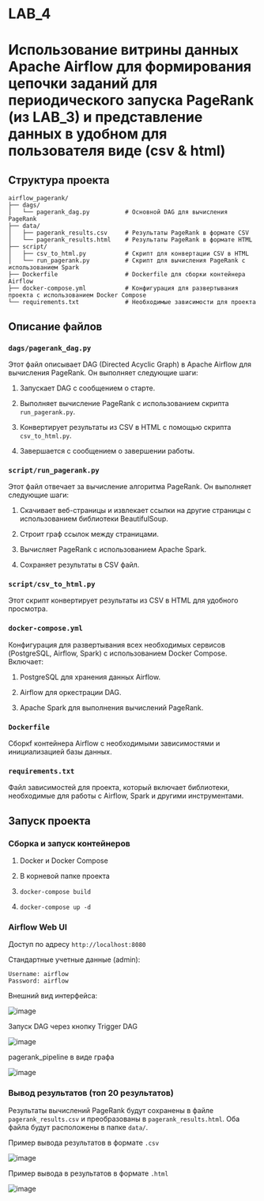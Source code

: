 # LAB_4

# Использование витрины данных Apache Airflow для формирования цепочки заданий для периодического запуска PageRank (из LAB_3) и представление данных в удобном для пользователя виде (csv & html)

## Структура проекта

```
airflow_pagerank/
├── dags/
│   └── pagerank_dag.py          # Основной DAG для вычисления PageRank
├── data/
│   ├── pagerank_results.csv     # Результаты PageRank в формате CSV
│   └── pagerank_results.html    # Результаты PageRank в формате HTML
├── script/
│   ├── csv_to_html.py           # Скрипт для конвертации CSV в HTML
│   └── run_pagerank.py          # Скрипт для вычисления PageRank с использованием Spark
├── Dockerfile                   # Dockerfile для сборки контейнера Airflow
├── docker-compose.yml           # Конфигурация для развертывания проекта с использованием Docker Compose
└── requirements.txt             # Необходимые зависимости для проекта
```

## Описание файлов

### ```dags/pagerank_dag.py```

Этот файл описывает DAG (Directed Acyclic Graph) в Apache Airflow для вычисления PageRank. Он выполняет следующие шаги:

1. Запускает DAG с сообщением о старте.

2. Выполняет вычисление PageRank с использованием скрипта ```run_pagerank.py```.

3. Конвертирует результаты из CSV в HTML с помощью скрипта ```csv_to_html.py```.

4. Завершается с сообщением о завершении работы.

### ```script/run_pagerank.py```

Этот файл отвечает за вычисление алгоритма PageRank. Он выполняет следующие шаги:

1. Скачивает веб-страницы и извлекает ссылки на другие страницы с использованием библиотеки BeautifulSoup.

2. Строит граф ссылок между страницами.

3. Вычисляет PageRank с использованием Apache Spark.

4. Сохраняет результаты в CSV файл.

### ```script/csv_to_html.py```

Этот скрипт конвертирует результаты из CSV в HTML для удобного просмотра.

### ```docker-compose.yml```

Конфигурация для развертывания всех необходимых сервисов (PostgreSQL, Airflow, Spark) с использованием Docker Compose. Включает:

1. PostgreSQL для хранения данных Airflow.

2. Airflow для оркестрации DAG.

3. Apache Spark для выполнения вычислений PageRank.

### ```Dockerfile```

Cборкf контейнера Airflow с необходимыми зависимостями и инициализацией базы данных.

### ```requirements.txt```
Файл зависимостей для проекта, который включает библиотеки, необходимые для работы с Airflow, Spark и другими инструментами.

## Запуск проекта

### Сборка и запуск контейнеров

1. Docker и Docker Compose

2. В корневой папке проекта

3. ```docker-compose build```

4. ```docker-compose up -d```

### Airflow Web UI

Доступ по адресу ```http://localhost:8080```

Стандартные учетные данные (admin):

```
Username: airflow
Password: airflow
```
Внешний вид интерфейса:

![image](https://github.com/user-attachments/assets/f2415ce3-69ca-4ced-b366-c529ecb9c0e9)

Запуск DAG через кнопку Trigger DAG

![image](https://github.com/user-attachments/assets/fb3f7b1f-dade-4f7a-b285-8b1211a4c791)

pagerank_pipeline в виде графа

![image](https://github.com/user-attachments/assets/8ba36d93-5154-4c3b-8c08-04308225a354)

### Вывод результатов (топ 20 результатов)

Результаты вычислений PageRank будут сохранены в файле ```pagerank_results.csv``` и преобразованы в ```pagerank_results.html```. Оба файла будут расположены в папке ```data/```.

Пример вывода результатов в формате ```.csv```

![image](https://github.com/user-attachments/assets/886c4105-2d21-49b5-861f-4e68c338e1a8)

Пример вывода в результатов в формате ```.html```

![image](https://github.com/user-attachments/assets/346e990c-7856-4114-b7e2-d575bcc30759)

